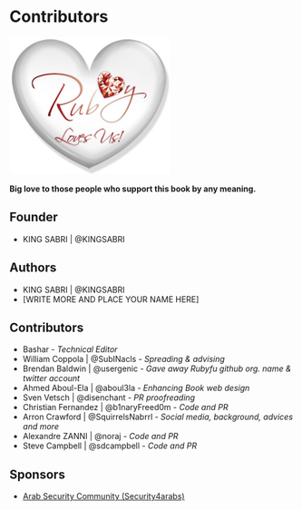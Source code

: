 # Contributors

![](../.gitbook/assets/ruby_loves_us.jpg)

**Big love to those people who support this book by any meaning.**   
  
  


## Founder

* KING SABRI \| @KINGSABRI

## Authors

* KING SABRI \| @KINGSABRI
* \[WRITE MORE AND PLACE YOUR NAME HERE\]

## Contributors

* Bashar - _Technical Editor_
* William Coppola \| @SubINacls - _Spreading & advising_
* Brendan Baldwin \| @usergenic - _Gave away Rubyfu github org. name & twitter account_
* Ahmed Aboul-Ela \| @aboul3la - _Enhancing Book web design_
* Sven Vetsch \| @disenchant - _PR proofreading_
* Christian Fernandez \| @b1naryFreed0m - _Code and PR_
* Arron Crawford \| @SquirrelsNabrrl - _Social media, background, advices and more_
* Alexandre ZANNI \| @noraj - _Code and PR_ 
* Steve Campbell \| @sdcampbell - _Code and PR_

## Sponsors

* [Arab Security Community \(Security4arabs\)](http://www.security4arabs.com/)

